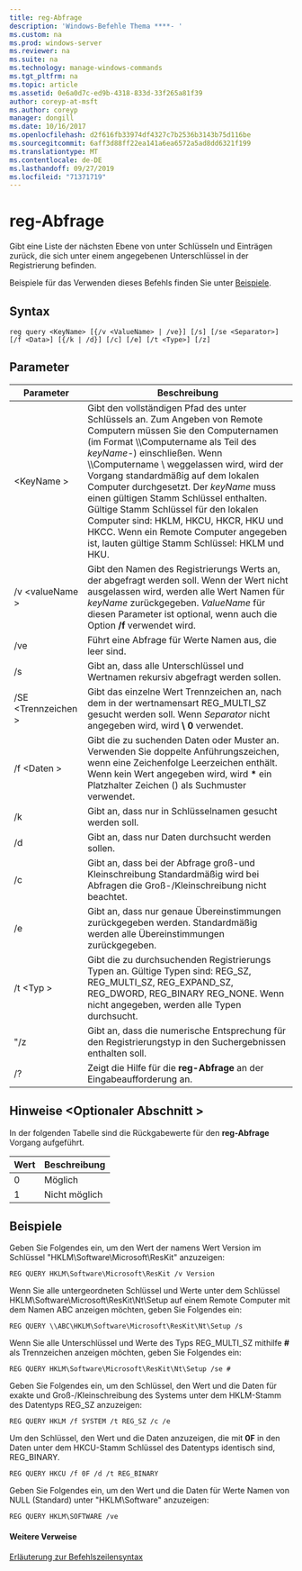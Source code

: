 ```yaml
---
title: reg-Abfrage
description: 'Windows-Befehle Thema ****- '
ms.custom: na
ms.prod: windows-server
ms.reviewer: na
ms.suite: na
ms.technology: manage-windows-commands
ms.tgt_pltfrm: na
ms.topic: article
ms.assetid: 0e6a0d7c-ed9b-4318-833d-33f265a81f39
author: coreyp-at-msft
ms.author: coreyp
manager: dongill
ms.date: 10/16/2017
ms.openlocfilehash: d2f616fb33974df4327c7b2536b3143b75d116be
ms.sourcegitcommit: 6aff3d88ff22ea141a6ea6572a5ad8dd6321f199
ms.translationtype: MT
ms.contentlocale: de-DE
ms.lasthandoff: 09/27/2019
ms.locfileid: "71371719"
---
```

# <a name="reg-query"></a>reg-Abfrage



Gibt eine Liste der nächsten Ebene von unter Schlüsseln und Einträgen zurück, die sich unter einem angegebenen Unterschlüssel in der Registrierung befinden.

Beispiele für das Verwenden dieses Befehls finden Sie unter [Beispiele](#BKMK_examples).

## <a name="syntax"></a>Syntax

```
reg query <KeyName> [{/v <ValueName> | /ve}] [/s] [/se <Separator>] [/f <Data>] [{/k | /d}] [/c] [/e] [/t <Type>] [/z]
```

## <a name="parameters"></a>Parameter

|Parameter|Beschreibung|
|---------|-----------|
|\<KeyName >|Gibt den vollständigen Pfad des unter Schlüssels an. Zum Angeben von Remote Computern müssen Sie den Computernamen (im Format \\\\Computername als Teil des *keyName*-\) einschließen. Wenn \\\\Computername \ weggelassen wird, wird der Vorgang standardmäßig auf dem lokalen Computer durchgesetzt. Der *keyName* muss einen gültigen Stamm Schlüssel enthalten. Gültige Stamm Schlüssel für den lokalen Computer sind: HKLM, HKCU, HKCR, HKU und HKCC. Wenn ein Remote Computer angegeben ist, lauten gültige Stamm Schlüssel: HKLM und HKU.|
|/v \<valueName >|Gibt den Namen des Registrierungs Werts an, der abgefragt werden soll. Wenn der Wert nicht ausgelassen wird, werden alle Wert Namen für *keyName* zurückgegeben. *ValueName* für diesen Parameter ist optional, wenn auch die Option **/f** verwendet wird.|
|/ve|Führt eine Abfrage für Werte Namen aus, die leer sind.|
|/s|Gibt an, dass alle Unterschlüssel und Wertnamen rekursiv abgefragt werden sollen.|
|/SE \<Trennzeichen >|Gibt das einzelne Wert Trennzeichen an, nach dem in der wertnamensart REG_MULTI_SZ gesucht werden soll. Wenn *Separator* nicht angegeben wird, wird **\ 0** verwendet.|
|/f \<Daten >|Gibt die zu suchenden Daten oder Muster an. Verwenden Sie doppelte Anführungszeichen, wenn eine Zeichenfolge Leerzeichen enthält. Wenn kein Wert angegeben wird, wird **&#42;** ein Platzhalter Zeichen () als Suchmuster verwendet.|
|/k|Gibt an, dass nur in Schlüsselnamen gesucht werden soll.|
|/d|Gibt an, dass nur Daten durchsucht werden sollen.|
|/c|Gibt an, dass bei der Abfrage groß-und Kleinschreibung Standardmäßig wird bei Abfragen die Groß-/Kleinschreibung nicht beachtet.|
|/e|Gibt an, dass nur genaue Übereinstimmungen zurückgegeben werden. Standardmäßig werden alle Übereinstimmungen zurückgegeben.|
|/t \<Typ >|Gibt die zu durchsuchenden Registrierungs Typen an. Gültige Typen sind: REG_SZ, REG_MULTI_SZ, REG_EXPAND_SZ, REG_DWORD, REG_BINARY REG_NONE. Wenn nicht angegeben, werden alle Typen durchsucht.|
|"/z|Gibt an, dass die numerische Entsprechung für den Registrierungstyp in den Suchergebnissen enthalten soll.|
|/?|Zeigt die Hilfe für die **reg-Abfrage** an der Eingabeaufforderung an.|

## <a name="remarks-optional-section"></a>Hinweise \<Optionaler Abschnitt >

In der folgenden Tabelle sind die Rückgabewerte für den **reg-Abfrage** Vorgang aufgeführt.

|Wert|Beschreibung|
|-----|-----------|
|0|Möglich|
|1|Nicht möglich|

## <a name="BKMK_examples"></a>Beispiele

Geben Sie Folgendes ein, um den Wert der namens Wert Version im Schlüssel "HKLM\Software\Microsoft\ResKit" anzuzeigen:
```
REG QUERY HKLM\Software\Microsoft\ResKit /v Version
```
Wenn Sie alle untergeordneten Schlüssel und Werte unter dem Schlüssel HKLM\Software\Microsoft\ResKit\Nt\Setup auf einem Remote Computer mit dem Namen ABC anzeigen möchten, geben Sie Folgendes ein:
```
REG QUERY \\ABC\HKLM\Software\Microsoft\ResKit\Nt\Setup /s
```
Wenn Sie alle Unterschlüssel und Werte des Typs REG_MULTI_SZ mithilfe **#** als Trennzeichen anzeigen möchten, geben Sie Folgendes ein:
```
REG QUERY HKLM\Software\Microsoft\ResKit\Nt\Setup /se #
```
Geben Sie Folgendes ein, um den Schlüssel, den Wert und die Daten für exakte und Groß-/Kleinschreibung des Systems unter dem HKLM-Stamm des Datentyps REG_SZ anzuzeigen:
```
REG QUERY HKLM /f SYSTEM /t REG_SZ /c /e
```
Um den Schlüssel, den Wert und die Daten anzuzeigen, die mit **0F** in den Daten unter dem HKCU-Stamm Schlüssel des Datentyps identisch sind, REG_BINARY.
```
REG QUERY HKCU /f 0F /d /t REG_BINARY
```
Geben Sie Folgendes ein, um den Wert und die Daten für Werte Namen von NULL (Standard) unter "HKLM\Software" anzuzeigen:
```
REG QUERY HKLM\SOFTWARE /ve
```

#### <a name="additional-references"></a>Weitere Verweise

[Erläuterung zur Befehlszeilensyntax](command-line-syntax-key.md)